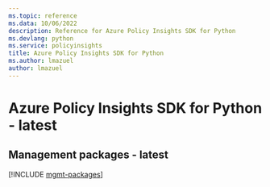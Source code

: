 ```yaml
---
ms.topic: reference
ms.data: 10/06/2022
description: Reference for Azure Policy Insights SDK for Python
ms.devlang: python
ms.service: policyinsights
title: Azure Policy Insights SDK for Python
ms.author: lmazuel
author: lmazuel
---
```

# Azure Policy Insights SDK for Python - latest

## Management packages - latest
[!INCLUDE [mgmt-packages](policy-insights-mgmt-index.md)]